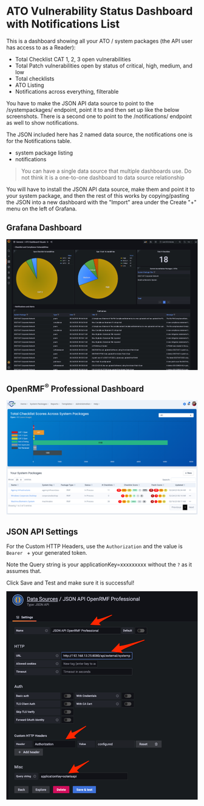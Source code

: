 # ATO Vulnerability Status Dashboard with Notifications List
This is a dashboard showing all your ATO / system packages (the API user has access to as a Reader):
* Total Checklist CAT 1, 2, 3 open vulnerabilities
* Total Patch vulnerabilities open by status of critical, high, medium, and low
* Total checklists
* ATO Listing
* Notifications across everything, filterable

You have to make the JSON API data source to point to the /systempackages/ endpoint, point it to and then set up like the below screenshots. There is a second one to point to the /notifications/ endpoint as well to show notifications. 

The JSON included here has 2 named data source, the notifications one is for the Notifications table. 
* system package listing
* notifications

> You can have a single data source that multiple dashboards use. Do not think it is a one-to-one dashboard to data source relationship

You will have to install the JSON API data source, make them and point it to your system package, and then the rest of this works by copying/pasting the JSON into a new dashboard with the "Import" area under the Create "+" menu on the left of Grafana.

## Grafana Dashboard
![Grafana Dashboard](./img/ato-visuals-with-notifications.png?raw=true)

## OpenRMF<sup>&reg;</sup> Professional Dashboard
![Application Dashboard](../dashboard-ato-systempackagenumbers/img/systempackage-listing.png?raw=true)

## JSON API Settings
For the Custom HTTP Headers, use the `Authorization` and the value is `Bearer ` + your generated token. 

Note the Query string is your applicationKey=xxxxxxxxx without the `?` as it assumes that. 

Click Save and Test and make sure it is successful!

![Datasource Setting](../dashboard-ato-systempackagenumbers/img/jsonapi-settings.png?raw=true)